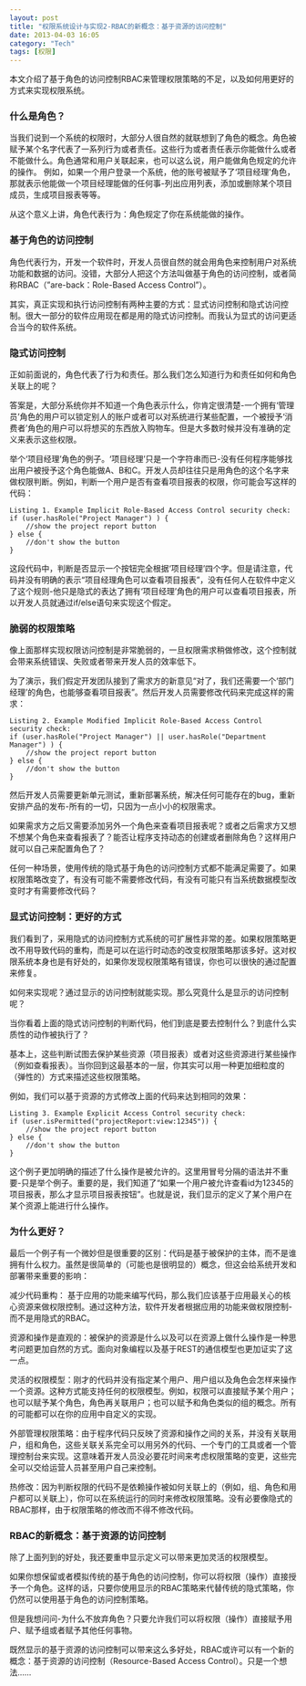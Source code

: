 ```yaml
---
layout: post
title: "权限系统设计与实现2-RBAC的新概念：基于资源的访问控制"
date: 2013-04-03 16:05
category: "Tech"
tags: [权限]
---
```


本文介绍了基于角色的访问控制RBAC来管理权限策略的不足，以及如何用更好的方式来实现权限系统。

### 什么是角色？

当我们说到一个系统的权限时，大部分人很自然的就联想到了角色的概念。角色被赋予某个名字代表了一系列行为或者责任。这些行为或者责任表示你能做什么或者不能做什么。角色通常和用户关联起来，也可以这么说，用户能做角色规定的允许的操作。 
例如，如果一个用户登录一个系统，他的账号被赋予了‘项目经理’角色，那就表示他能做一个项目经理能做的任何事-列出应用列表，添加或删除某个项目成员，生成项目报表等等。 

从这个意义上讲，角色代表行为：角色规定了你在系统能做的操作。

### 基于角色的访问控制

角色代表行为，开发一个软件时，开发人员很自然的就会用角色来控制用户对系统功能和数据的访问。没错，大部分人把这个方法叫做基于角色的访问控制，或者简称RBAC（”are-back：Role-Based Access Control”）。 

其实，真正实现和执行访问控制有两种主要的方式：显式访问控制和隐式访问控制。很大一部分的软件应用现在都是用的隐式访问控制。而我认为显式的访问更适合当今的软件系统。

### 隐式访问控制

正如前面说的，角色代表了行为和责任。那么我们怎么知道行为和责任如何和角色关联上的呢？ 

答案是，大部分系统你并不知道一个角色表示什么，你肯定很清楚-一个拥有‘管理员’角色的用户可以锁定别人的账户或者可以对系统进行某些配置，一个被授予‘消费者’角色的用户可以将想买的东西放入购物车。但是大多数时候并没有准确的定义来表示这些权限。

举个‘项目经理’角色的例子。‘项目经理’只是一个字符串而已-没有任何程序能够找出用户被授予这个角色能做A、B和C。开发人员却往往只是用角色的这个名字来做权限判断。例如，判断一个用户是否有查看项目报表的权限，你可能会写这样的代码：

	Listing 1. Example Implicit Role-Based Access Control security check:
	if (user.hasRole("Project Manager") ) {
	    //show the project report button
	} else {
	    //don't show the button
    }

这段代码中，判断是否显示一个按钮完全根据‘项目经理’四个字。但是请注意，代码并没有明确的表示“项目经理角色可以查看项目报表”，没有任何人在软件中定义了这个规则-他只是隐式的表达了拥有‘项目经理’角色的用户可以查看项目报表，所以开发人员就通过if/else语句来实现这个假定。

### 脆弱的权限策略

像上面那样实现权限访问控制是非常脆弱的，一旦权限需求稍做修改，这个控制就会带来系统错误、失败或者带来开发人员的效率低下。

为了演示，我们假定开发团队接到了需求方的新意见“对了，我们还需要一个‘部门经理’的角色，也能够查看项目报表”。然后开发人员需要修改代码来完成这样的需求：

	Listing 2. Example Modified Implicit Role-Based Access Control security check:
	if (user.hasRole("Project Manager") || user.hasRole("Department Manager") ) {
	    //show the project report button
	} else {
	    //don't show the button
	}

然后开发人员需要更新单元测试，重新部署系统，解决任何可能存在的bug，重新安排产品的发布-所有的一切，只因为一点小小的权限需求。 

如果需求方之后又需要添加另外一个角色来查看项目报表呢？或者之后需求方又想不想某个角色来查看报表了？能否让程序支持动态的创建或者删除角色？这样用户就可以自己来配置角色了？

任何一种场景，使用传统的隐式基于角色的访问控制方式都不能满足需要了。如果权限策略改变了，有没有可能不需要修改代码，有没有可能只有当系统数据模型改变时才有需要修改代码？

### 显式访问控制：更好的方式

我们看到了，采用隐式的访问控制方式系统的可扩展性非常的差。如果权限策略更改不用导致代码的重构，而是可以在运行时动态的改变权限策略那该多好。这对权限系统本身也是有好处的，如果你发现权限策略有错误，你也可以很快的通过配置来修复。

如何来实现呢？通过显示的访问控制就能实现。那么究竟什么是显示的访问控制呢？

当你看着上面的隐式访问控制的判断代码，他们到底是要去控制什么？到底什么实质性的动作被执行了？ 

基本上，这些判断试图去保护某些资源（项目报表）或者对这些资源进行某些操作（例如查看报表）。当你回到这最基本的一层，你其实可以用一种更加细粒度的（弹性的）方式来描述这些权限策略。 

例如，我们可以基于资源的方式修改上面的代码来达到相同的效果：

	Listing 3. Example Explicit Access Control security check:
	if (user.isPermitted("projectReport:view:12345")) {
	    //show the project report button
	} else {
	    //don't show the button
	}

这个例子更加明确的描述了什么操作是被允许的。这里用冒号分隔的语法并不重要-只是举个例子。重要的是，我们知道了“如果一个用户被允许查看id为12345的项目报表，那么才显示项目报表按钮”。也就是说，我们显示的定义了某个用户在某个资源上能进行什么操作。

### 为什么更好？

最后一个例子有一个微妙但是很重要的区别：代码是基于被保护的主体，而不是谁拥有什么权力。虽然是很简单的（可能也是很明显的）概念，但这会给系统开发和部署带来重要的影响：

减少代码重构： 基于应用的功能来编写代码，那么我们应该基于应用最关心的核心资源来做权限控制。通过这种方法，软件开发者根据应用的功能来做权限控制-而不是用隐式的RBAC。 

资源和操作是直观的：被保护的资源是什么以及可以在资源上做什么操作是一种思考问题更加自然的方式。面向对象编程以及基于REST的通信模型也更加证实了这一点。 

灵活的权限模型：刚才的代码并没有指定某个用户、用户组以及角色会怎样来操作一个资源。这种方式能支持任何的权限模型。例如，权限可以直接赋予某个用户；也可以赋予某个角色，角色再关联用户；也可以赋予和角色类似的组的概念。所有的可能都可以在你的应用中自定义的实现。

外部管理权限策略：由于程序代码只反映了资源和操作之间的关系，并没有关联用户，组和角色，这些关联关系完全可以用另外的代码、一个专门的工具或者一个管理控制台来实现。这意味着开发人员没必要花时间来考虑权限策略的变更，这些完全可以交给运营人员甚至用户自己来控制。 

热修改：因为判断权限的代码不是依赖操作被如何关联上的（例如，组、角色和用户都可以关联上），你可以在系统运行的同时来修改权限策略。没有必要像隐式的RBAC那样，由于权限策略的修改而不得不修改代码。

### RBAC的新概念：基于资源的访问控制

除了上面列到的好处，我还要重申显示定义可以带来更加灵活的权限模型。 

如果你想保留或者模拟传统的基于角色的访问控制，你可以将权限（操作）直接授予一个角色。这样的话，只要你使用显示的RBAC策略来代替传统的隐式策略，你仍然可以使用基于角色的访问控制策略。

但是我想问问-为什么不放弃角色？只要允许我们可以将权限（操作）直接赋予用户、赋予组或者赋予其他任何事物。
 
既然显示的基于资源的访问控制可以带来这么多好处，RBAC或许可以有一个新的概念：基于资源的访问控制（Resource-Based Access Control）。只是一个想法……